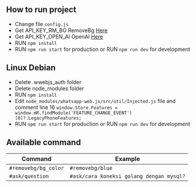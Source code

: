 ## How to run project
- Change file `config.js`
- Get API_KEY_RM_BG RemoveBg [Here](https://www.remove.bg/api#api-reference)
- Get API_KEY_OPEN_AI OpenAI [Here](https://beta.openai.com/account/api-keys)
- RUN `npm install`
- RUN `npm run start` for production 
or RUN `npm run dev` for development

## Linux Debian
- Delete .wwebjs_auth folder
- Delete node_modules folder
- RUN `npm install`
- Edit `node_modules/whatsapp-web.js/src/util/Injected.js` file and comment line 16 `window.Store.Features = window.mR.findModule('FEATURE_CHANGE_EVENT')[0]?.LegacyPhoneFeatures;`
- RUN `npm run start` for production 
or RUN `npm run dev` for development

## Available command
Command  | Example
------------- | -------------
`#removebg/bg_color`  | `#removebg/blue`
`#ask/question`  | `#ask/cara koneksi golang dengan mysql?`
